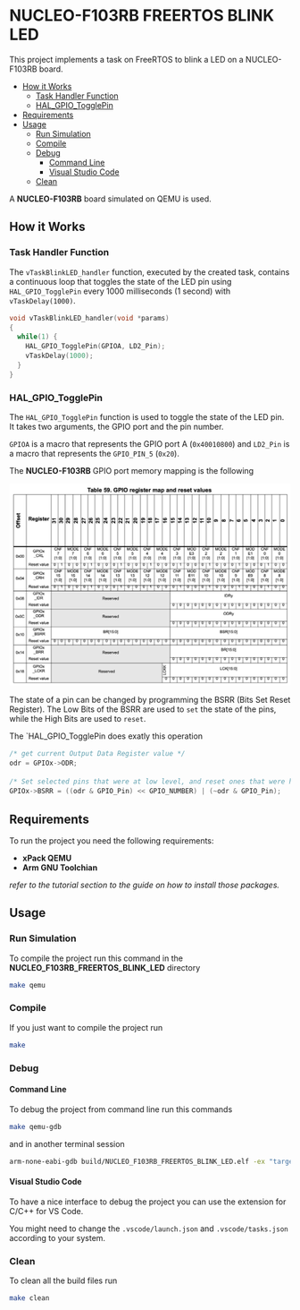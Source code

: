 # NUCLEO-F103RB FREERTOS BLINK LED

This project implements a task on FreeRTOS to blink a LED on a NUCLEO-F103RB board.

- [How it Works](#how-it-works)
  - [Task Handler Function](#task-handler-function)
  - [HAL_GPIO_TogglePin](#hal_gpio_togglepin)
- [Requirements](#requirements)
- [Usage](#usage)
  - [Run Simulation](#run-simulation)
  - [Compile](#compile)
  - [Debug](#debug)
    - [Command Line](#command-line)
    - [Visual Studio Code](#visual-studio-code)
  - [Clean](#clean)

A **NUCLEO-F103RB** board simulated on QEMU is used.

## How it Works

### Task Handler Function

The `vTaskBlinkLED_handler` function, executed by the created task, contains a continuous loop that toggles the state of the LED pin using `HAL_GPIO_TogglePin` every 1000 milliseconds (1 second) with `vTaskDelay(1000)`.

```c
void vTaskBlinkLED_handler(void *params)
{
  while(1) {
    HAL_GPIO_TogglePin(GPIOA, LD2_Pin);
    vTaskDelay(1000);
  }
}
```

### HAL_GPIO_TogglePin 

The `HAL_GPIO_TogglePin` function is used to toggle the state of the LED pin. It takes two arguments, the GPIO port and the pin number.

`GPIOA` is a macro that represents the GPIO port A (`0x40010800`) and `LD2_Pin` is a macro that represents the `GPIO_PIN_5` (`0x20`).

The **NUCLEO-F103RB** GPIO port memory mapping is the following

<!-- inisert the image of the memory mapping -->
<p align="center">
  <img src="./img/gpio_register_map.png" width="800" title="GPIO Register Map">
</p>

The state of a pin can be changed by programming the BSRR (Bits Set Reset Register). The Low Bits of the BSRR are used to `set` the state of the pins, while the High Bits are used to `reset`.

The `HAL_GPIO_TogglePin does exatly this operation

```c
/* get current Output Data Register value */
odr = GPIOx->ODR;

/* Set selected pins that were at low level, and reset ones that were high */
GPIOx->BSRR = ((odr & GPIO_Pin) << GPIO_NUMBER) | (~odr & GPIO_Pin);
```

## Requirements

To run the project you need the following requirements:

- **xPack QEMU**
- **Arm GNU Toolchian**

_refer to the tutorial section to the guide on how to install those packages._

## Usage

### Run Simulation

To compile the project run this command in the **NUCLEO_F103RB_FREERTOS_BLINK_LED** directory

```bash
make qemu
```

### Compile

If you just want to compile the project run

```bash
make
```

### Debug

#### Command Line

To debug the project from command line run this commands

```bash
make qemu-gdb
```

and in another terminal session

```bash
arm-none-eabi-gdb build/NUCLEO_F103RB_FREERTOS_BLINK_LED.elf -ex "target remote localhost:1234"
```

#### Visual Studio Code

To have a nice interface to debug the project you can use the extension for C/C++ for VS Code.

You might need to change the `.vscode/launch.json` and `.vscode/tasks.json` according to your system.

### Clean

To clean all the build files run

```bash
make clean
```